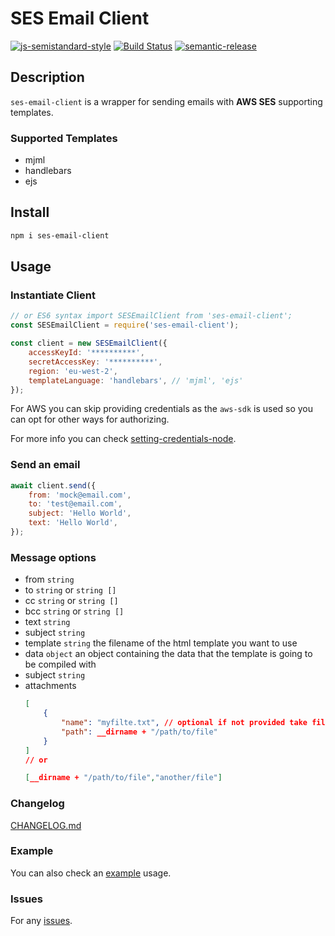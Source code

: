 # SES Email Client

[![js-semistandard-style](https://img.shields.io/badge/code%20style-semistandard-brightgreen.svg?style=flat-square)](https://github.com/standard/semistandard)
[![Build Status](https://travis-ci.org/gkampitakis/ses-email-client.svg?branch=master)](https://travis-ci.org/gkampitakis/ses-email-client)
[![semantic-release](https://img.shields.io/badge/%20%20%F0%9F%93%A6%F0%9F%9A%80-semantic--release-e10079.svg)](https://github.com/semantic-release/semantic-release)

## Description

`ses-email-client` is a wrapper for sending emails with **AWS SES** supporting templates.

### Supported Templates

-   mjml
-   handlebars
-   ejs

## Install

```bash
npm i ses-email-client
```

## Usage

### Instantiate Client

```javascript
// or ES6 syntax import SESEmailClient from 'ses-email-client';
const SESEmailClient = require('ses-email-client');

const client = new SESEmailClient({
    accessKeyId: '**********',
    secretAccessKey: '**********',
    region: 'eu-west-2',
    templateLanguage: 'handlebars', // 'mjml', 'ejs'
});
```

For AWS you can skip providing credentials as the `aws-sdk` is used so you can opt for other ways for authorizing.

For more info you can check [setting-credentials-node](https://docs.aws.amazon.com/sdk-for-javascript/v2/developer-guide/setting-credentials-node.html).

### Send an email

```javascript
await client.send({
    from: 'mock@email.com',
    to: 'test@email.com',
    subject: 'Hello World',
    text: 'Hello World',
});
```

### Message options

-   from `string`
-   to `string` or `string []`
-   cc `string` or `string []`
-   bcc `string` or `string []`
-   text `string`
-   subject `string`
-   template `string` the filename of the html template you want to use
-   data `object` an object containing the data that the template is going to be compiled with
-   subject `string`
-   attachments
    ```json
    [
    	{
    		"name": "myfilte.txt", // optional if not provided take filename
    		"path": __dirname + "/path/to/file"
    	}
    ] 
    // or 

    [__dirname + "/path/to/file","another/file"]
    ```

### Changelog

[CHANGELOG.md](./CHANGELOG.md)

### Example

You can also check an [example](./example) usage.

### Issues

For any [issues](https://github.com/gkampitakis/ses-email-client/issues).
